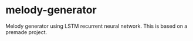# melody-generator
Melody generator using LSTM recurrent neural network. This is based on a premade project.

